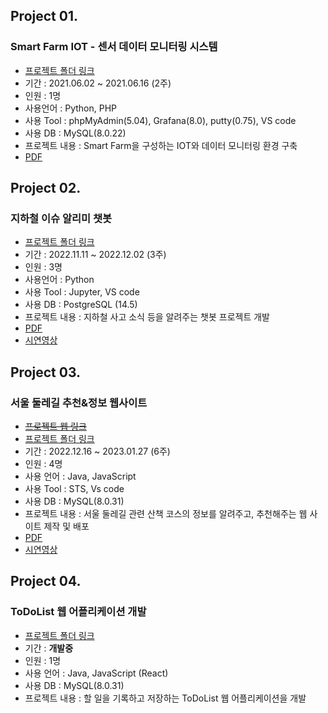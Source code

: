 
##  Project 01.
### Smart Farm IOT - 센서 데이터 모니터링 시스템
- [프로젝트 폴더 링크](https://github.com/rkgh17/project/tree/main/project01)
- 기간 : 2021.06.02 ~ 2021.06.16 (2주)
- 인원 : 1명
- 사용언어 : Python, PHP
- 사용 Tool : phpMyAdmin(5.04), Grafana(8.0), putty(0.75), VS code
- 사용 DB : MySQL(8.0.22)
- 프로젝트 내용 : Smart Farm을 구성하는 IOT와 데이터 모니터링 환경 구축
- [PDF](https://github.com/rkgh17/project/blob/main/project01/Smart%20Farm%20-%20%EC%84%BC%EC%84%9C%20%EB%8D%B0%EC%9D%B4%ED%84%B0%20%EB%AA%A8%EB%8B%88%ED%84%B0%EB%A7%81%20%EC%8B%9C%EC%8A%A4%ED%85%9C.pdf)


## Project 02.
### 지하철 이슈 알리미 챗봇
- [프로젝트 폴더 링크](https://github.com/rkgh17/human-subway)
- 기간 : 2022.11.11 ~ 2022.12.02 (3주)
- 인원 : 3명
- 사용언어 : Python
- 사용 Tool : Jupyter, VS code
- 사용 DB : PostgreSQL (14.5)
- 프로젝트 내용 : 지하철 사고 소식 등을 알려주는 챗봇 프로젝트 개발
- [PDF](https://github.com/rkgh17/project/blob/main/project02/%EC%A7%80%ED%95%98%EC%B2%A0%20%EA%B5%90%ED%86%B5%20%EB%8F%84%EC%9A%B0%EB%AF%B8%20%EC%B1%97%EB%B4%87.pdf)
- [시연영상](https://www.youtube.com/watch?v=TVT5QuFyewY)


## Project 03.
### 서울 둘레길 추천&정보 웹사이트
- [~~프로젝트 웹 링크~~](https://seoulwalk.kro.kr/main)
- [프로젝트 폴더 링크](https://github.com/rkgh17/SeoulWalk)
- 기간 : 2022.12.16 ~ 2023.01.27 (6주)
- 인원 : 4명
- 사용 언어 : Java, JavaScript
- 사용 Tool : STS, Vs code
- 사용 DB : MySQL(8.0.31)
- 프로젝트 내용 : 서울 둘레길 관련 산책 코스의 정보를 알려주고, 추천해주는 웹 사이트 제작 및 배포
- [PDF](https://github.com/rkgh17/SeoulWalk/blob/hjh/SeoulWalk/pdf/Seoul%20Walk.pdf)
- [시연영상](https://www.youtube.com/watch?v=FQA0DWPVtXA)


## Project 04.
### ToDoList 웹 어플리케이션 개발
- [프로젝트 폴더 링크](https://github.com/rkgh17/ToDoList_Project)
- 기간 : **개발중**
- 인원 : 1명
- 사용 언어 : Java, JavaScript (React)
- 사용 DB : MySQL(8.0.31)
- 프로젝트 내용 : 할 일을 기록하고 저장하는 ToDoList 웹 어플리케이션을 개발
